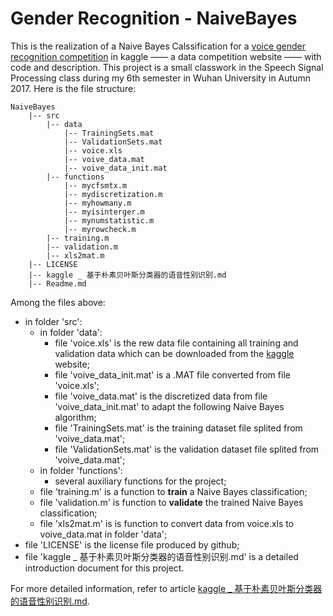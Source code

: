 # Gender Recognition - NaiveBayes

This is the realization of a Naive Bayes Calssification for a [voice gender recognition competition](https://www.kaggle.com/primaryobjects/voicegender/home) in kaggle —— a data competition website —— with code and description. This project is a small classwork  in the Speech Signal Processing class during my 6th semester in Wuhan University in Autumn 2017. Here is the file structure:

```
NaiveBayes
    |-- src
        |-- data
            |-- TrainingSets.mat
            |-- ValidationSets.mat
            |-- voice.xls
            |-- voive_data.mat
            |-- voive_data_init.mat
        |-- functions
            |-- mycfsmtx.m
            |-- mydiscretization.m
            |-- myhowmany.m
            |-- myisinterger.m
            |-- mynumstatistic.m
            |-- myrowcheck.m
        |-- training.m
        |-- validation.m
        |-- xls2mat.m
    |-- LICENSE
    |-- kaggle _ 基于朴素贝叶斯分类器的语音性别识别.md
    |-- Readme.md
```
Among the files above:
- in folder 'src':
  - in folder 'data':
    - file 'voice.xls' is the rew data file containing all training and validation data which can be downloaded from the [kaggle](https://www.kaggle.com/primaryobjects/voicegender/home) website;
    - file 'voive_data_init.mat' is a .MAT file converted from file 'voice.xls';
    - file 'voive_data.mat' is the discretized data from file 'voive_data_init.mat' to adapt the following Naive Bayes algorithm;
    - file 'TrainingSets.mat' is the training dataset file splited from 'voive_data.mat';
    - file 'ValidationSets.mat' is the validation dataset file splited from 'voive_data.mat';
  - in folder 'functions':
    - several auxiliary functions for the project;
  - file 'training.m' is a function to **train** a Naive Bayes classification;
  - file 'validation.m' is function to **validate** the trained Naive Bayes classification;
  - file 'xls2mat.m' is is function to convert data from voice.xls to voive_data.mat in folder 'data';
- file 'LICENSE' is the license file produced by github;
- file 'kaggle _ 基于朴素贝叶斯分类器的语音性别识别.md' is a detailed introduction document for this project. 

For more detailed information, refer to article [kaggle _ 基于朴素贝叶斯分类器的语音性别识别.md](https://github.com/chentianyangWHU/Gender-Recognition/blob/master/NaiveBayes/kaggle%20_%20%E5%9F%BA%E4%BA%8E%E6%9C%B4%E7%B4%A0%E8%B4%9D%E5%8F%B6%E6%96%AF%E5%88%86%E7%B1%BB%E5%99%A8%E7%9A%84%E8%AF%AD%E9%9F%B3%E6%80%A7%E5%88%AB%E8%AF%86%E5%88%AB.md).
